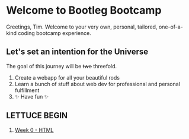 # Welcome to Bootleg Bootcamp

Greetings, Tim. Welcome to your very own, personal, tailored, one-of-a-kind coding bootcamp experience.

## Let's set an intention for the Universe

The goal of this journey will be ~~two~~ threefold.

1. Create a webapp for all your beautiful rods
2. Learn a bunch of stuff about web dev for professional and personal fulfillment
3. ✨ Have fun ✨

## LETTUCE BEGIN

1. [Week 0 - HTML](./Week%200%20-%20HTML/README.md)